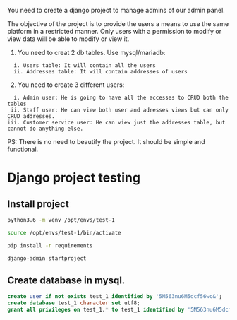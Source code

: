 You need to create a django project to manage admins of our admin panel.

The objective of the project is to provide the users a means to use the same platform in a restricted manner.
Only users with a permission to modify or view data will be able to modify or view it.

1. You need to creat 2 db tables. Use mysql/mariadb:
```
  i. Users table: It will contain all the users
  ii. Addresses table: It will contain addresses of users
```

2. You need to create 3 different users:
```
  i. Admin user: He is going to have all the accesses to CRUD both the tables 
 ii. Staff user: He can view both user and adresses views but can only CRUD addresses.
iii. Customer service user: He can view just the addresses table, but cannot do anything else.
```

PS: There is no need to beautify the project. It should be simple and functional.

Django project testing
=====================

## Install project

```sh
python3.6 -m venv /opt/envs/test-1

source /opt/envs/test-1/bin/activate

pip install -r requirements

django-admin startproject
```

## Create database in mysql.

```sql
create user if not exists test_1 identified by '5M563nu6M5dcf56wc&';
create database test_1 character set utf8;
grant all privileges on test_1.* to test_1 identified by '5M563nu6M5dcf56wc&';

```
